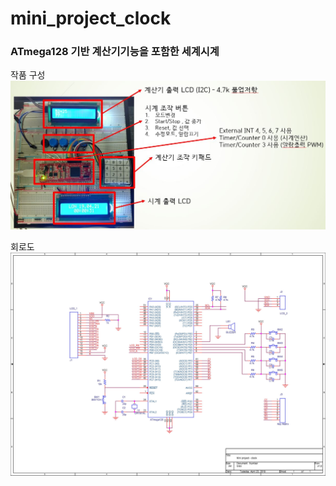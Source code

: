 # mini_project_clock
### ATmega128 기반 계산기기능을 포함한 세계시계

작품 구성
![Alt text](/clock_pic.jpg "실행사진")

회로도
![Alt text](/circuit.jpg "실행사진")
